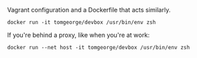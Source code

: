 Vagrant configuration and a Dockerfile that acts similarly.


```
docker run -it tomgeorge/devbox /usr/bin/env zsh
```

If you're behind a proxy, like when you're at work:

```
docker run --net host -it tomgeorge/devbox /usr/bin/env zsh
```
